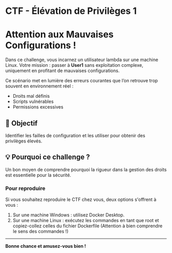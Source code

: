 # CTF - Élévation de Privilèges 1  
# Attention aux Mauvaises Configurations !

Dans ce challenge, vous incarnez un utilisateur lambda sur une machine Linux. Votre mission : passer à **User1** sans exploitation complexe, uniquement en profitant de mauvaises configurations.

Ce scénario met en lumière des erreurs courantes que l’on retrouve trop souvent en environnement réel :
- Droits mal définis
- Scripts vulnérables
- Permissions excessives

## 🔎 Objectif

Identifier les failles de configuration et les utiliser pour obtenir des privilèges élevés.

## 💡 Pourquoi ce challenge ?

Un bon moyen de comprendre pourquoi la rigueur dans la gestion des droits est essentielle pour la sécurité.

### Pour reproduire 
Si vous souhaitez reproduire le CTF chez vous, deux options s'offrent à vous :
1. Sur une machine Windows : utilisez Docker Desktop.
2. Sur une machine Linux : exécutez les commandes en tant que root et copiez-collez celles du fichier Dockerfile (Attention à bien comprendre le sens des commandes !)

---

**Bonne chance et amusez-vous bien !**


